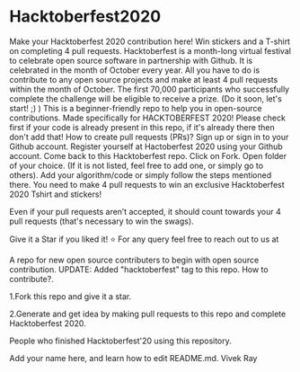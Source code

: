 # Hacktoberfest2020
Make your Hacktoberfest 2020 contribution here! Win stickers and a T-shirt on completing 4 pull requests.
Hacktoberfest is a month-long virtual festival to celebrate open source software in partnership with Github. It is celebrated in the month of October every year. All you have to do is contribute to any open source projects and make at least 4 pull requests within the month of October.
The first 70,000 participants who successfully complete the challenge will be eligible to receive a prize. (Do it soon, let's start! ;) )
This is a beginner-friendly repo to help you in open-source contributions. Made specifically for HACKTOBERFEST 2020!
Please check first if your code is already present in this repo, if it's already there then don't add that!
How to create pull requests (PRs)?
Sign up or sign in to your Github account.
Register yourself at Hactoberfest 2020 using your Github account.
Come back to this Hacktoberfest repo.
Click on Fork.
Open folder of your choice. (If it is not listed, feel free to add one, or simply go to others).
Add your algorithm/code or simply follow the steps mentioned there.
You need to make 4 pull requests to win an exclusive Hacktoberfest 2020 Tshirt and stickers!

Even if your pull requests aren’t accepted, it should count towards your 4 pull requests (that's necessary to win the swags).

Give it a Star if you liked it! ⭐
For any query feel free to reach out to us at


A repo for new open source contributers to begin with open source contribution.
UPDATE: Added "hacktoberfest" tag to this repo.
How to contribute?.

1.Fork this repo and give it a star.

2.Generate and get idea by making pull requests to this repo and complete Hacktoberfest 2020.

People who finished Hacktoberfest'20 using this repository.

Add your name here, and learn how to edit README.md.
Vivek Ray
